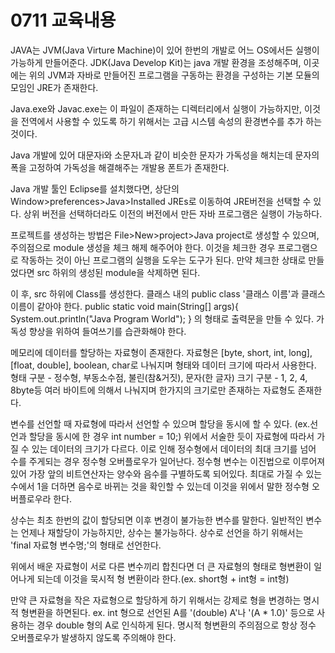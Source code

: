 # 0711 교육내용

JAVA는 JVM(Java Virture Machine)이 있어 한번의 개발로 어느 OS에서든 실행이 가능하게 만들어준다.
JDK(Java Develop Kit)는 java 개발 환경을 조성해주며, 이곳에는 위의 JVM과 자바로 만들어진 프로그램을 구동하는 환경을 구성하는 기본 모듈의 모임인 JRE가 존재한다.

Java.exe와 Javac.exe는 이 파일이 존재하는 디렉터리에서 실행이 가능하지만, 이것을 전역에서 사용할 수 있도록 하기 위해서는 고급 시스템 속성의 환경변수를 추가 하는 것이다.

Java 개발에 있어 대문자i와 소문자L과 같이 비슷한 문자가 가독성을 해치는데 문자의 폭을 고정하여 가독성을 해결해주는 개발용 폰트가 존재한다.

Java 개발 툴인 Eclipse를 설치했다면, 상단의 Window>preferences>Java>Installed JREs로 이동하여 JRE버전을 선택할 수 있다. 상위 버전을 선택하더라도 이전의 버전에서 만든 자바 프로그램은 실행이 가능하다.

프로젝트를 생성하는 방법은 File>New>project>Java project로 생성할 수 있으며, 주의점으로 module 생성을 체크 해제 해주어야 한다. 이것을 체크한 경우 프로그램으로 작동하는 것이 아닌 프로그램의 실행을 도우는 도구가 된다. 만약 체크한 상태로 만들었다면 src 하위의 생성된 module을 삭제하면 된다.

이 후, src 하위에 Class를 생성한다. 클래스 내의 public class '클래스 이름'과 클래스 이름이 같아야 한다. 
public static void main(String[] args){
    System.out.println("Java Program World");
}
의 형태로 출력문을 만들 수 있다. 가독성 향상을 위하여 들여쓰기를 습관화해야 한다.

메모리에 데이터를 할당하는 자료형이 존재한다.
자료형은 [byte, short, int, long], [float, double], boolean, char로 나눠지며 형태와 데이터 크기에 따라서 사용한다.
형태 구분 - 정수형, 부동소수점, 불린(참&거짓), 문자(한 글자)
크기 구분 - 1, 2, 4, 8byte등 여러 바이트에 의해서 나눠지며 한가지의 크기로만 존재하는 자료형도 존재한다.

변수를 선언할 때 자료형에 따라서 선언할 수 있으며 할당을 동시에 할 수 있다. (ex.선언과 할당을 동시에 한 경우 int number = 10;)
위에서 서술한 듯이 자료형에 따라서 가질 수 있는 데이터의 크기가 다르다. 이로 인해 정수형에서 데이터의 최대 크기를 넘어 수를 주게되는 경우 정수형 오버플로우가 일어난다.
정수형 변수는 이진법으로 이루어져있어 가장 앞의 비트연산자는 양수와 음수를 구별하도록 되어있다. 최대로 가질 수 있는 수에서 1을 더하면 음수로 바뀌는 것을 확인할 수 있는데 이것을 위에서 말한 정수형 오버플로우라 한다.

상수는 최초 한번의 값이 할당되면 이후 변경이 불가능한 변수를 말한다. 일반적인 변수는 언제나 재할당이 가능하지만, 상수는 불가능하다. 상수로 선언을 하기 위해서는 'final 자료형 변수명;'의 형태로 선언한다.

위에서 배운 자료형이 서로 다른 변수끼리 합친다면 더 큰 자료형의 형태로 형변환이 일어나게 되는데 이것을 묵시적 형 변환이라 한다.(ex. short형 + int형 = int형)

만약 큰 자료형을 작은 자료형으로 할당하게 하기 위해서는 강제로 형을 변경하는 명시적 형변환을 하면된다. ex. int 형으로 선언된 A를 '(double) A'나 '(A * 1.0)' 등으로 사용하는 경우 double 형의 A로 인식하게 된다.
명시적 형변환의 주의점으로 항상 정수 오버플로우가 발생하지 않도록 주의해야 한다.
